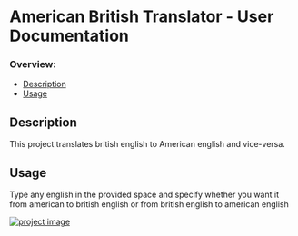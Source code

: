 # American British Translator - User Documentation

### Overview:
- [Description](#description)
- [Usage](#usage)


## Description
This project translates british english to American english and vice-versa.

## Usage
Type any english in the provided space and specify whether you want it from american to british english or from british english to american english

<a href="https://obn-english-to-british-translator.onrender.com/" target="_blank"><img src="https://github.com/obedNuertey1/english-to-british-translator/assets/101027384/f783504f-5e8b-41ac-8214-3aa20c210be2" alt="project image" /></a>
